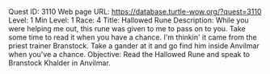 Quest ID: 3110
Web page URL: https://database.turtle-wow.org/?quest=3110
Level: 1
Min Level: 1
Race: 4
Title: Hallowed Rune
Description: While you were helping me out, this rune was given to me to pass on to you. Take some time to read it when you have a chance. I'm thinkin' it came from the priest trainer Branstock. Take a gander at it and go find him inside Anvilmar when you've a chance.
Objective: Read the Hallowed Rune and speak to Branstock Khalder in Anvilmar.
